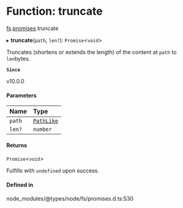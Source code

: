 # Function: truncate

[fs](../modules/fs.md).[promises](../modules/fs.promises.md).truncate

▸ **truncate**(`path`, `len?`): `Promise`<`void`\>

Truncates (shortens or extends the length) of the content at `path` to `len`bytes.

**`Since`**

v10.0.0

#### Parameters

| Name | Type |
| :------ | :------ |
| `path` | [`PathLike`](../types/fs.PathLike.md) |
| `len?` | `number` |

#### Returns

`Promise`<`void`\>

Fulfills with `undefined` upon success.

#### Defined in

node_modules/@types/node/fs/promises.d.ts:530
